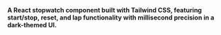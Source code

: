 **A React stopwatch component built with Tailwind CSS, featuring start/stop, reset, and lap functionality with millisecond precision in a dark-themed UI.**